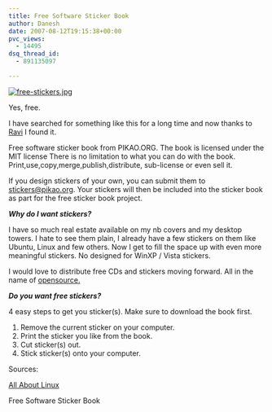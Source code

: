 ```yaml
---
title: Free Software Sticker Book
author: Danesh
date: 2007-08-12T19:15:38+00:00
pvc_views:
  - 14495
dsq_thread_id:
  - 891135097

---
```

[![free-stickers.jpg][1]][2]

Yes, free.

I have searched for something like this for a long time and now thanks to [Ravi][3] I found it.

Free software sticker book from PIKAO.ORG. The book is licensed under the MIT license There is no limitation to what you can do with the book. Print,use,copy,merge,publish,distribute, sub-license or even sell it.

If you design stickers of your own, you can submit them to <stickers@pikao.org>. Your stickers will then be included into the sticker book as part for the free sticker book project.

_**Why do I want stickers?**_

I have so much real estate available on my nb covers and my desktop towers. I hate to see them plain, I already have a few stickers on them like Ubuntu, Linux and few others. Now I get to fill the space up with even more meaningful stickers. No designed for WinXP / Vista stickers.

I would love to distribute free CDs and stickers moving forward. All in the name of [opensource.][4]

_**Do you want free stickers?**_ 

4 easy steps to get you sticker(s). Make sure to download the book first.

  1. Remove the current sticker on your computer.
  2. Print the sticker you like from the book.
  3. Cut sticker(s) out.
  4. Stick sticker(s) onto your computer.

Sources:

[All About Linux][3] 

Free Software Sticker Book

 [1]: /wp-content/uploads/2007/08/free-stickers.jpg
 [2]: /wp-content/uploads/2007/08/free-stickers.jpg "free-stickers.jpg"
 [3]: http://linuxhelp.blogspot.com/2007/08/free-software-sticker-book-free.html
 [4]: http://en.wikipedia.org/wiki/Open_source